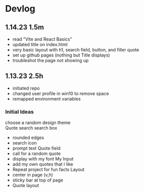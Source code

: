 # Devlog  
## 1.14.23 1.5m  
- read "Vite and React Basics"  
- updated title on index.html  
- very basic layout with h1, search field, button, and filler quote  
- set up github pages (nothing but Title displays)  
- troubleshot the page not showing up  
## 1.13.23  2.5h
- initiated repo
- changed user profile in win10 to remove space
- remapped environment variables  
### Initial Ideas    
choose a random design theme  
Quote search
search box
- rounded edges
- search icon
- prompt text
Quote field
- call for a random quote
- display with my font
My Input
- add my own quotes that I like
- Repeat project for fun facts
Layout
- center in page (v,h)
- sticky bar at top of page
- Quote layout
